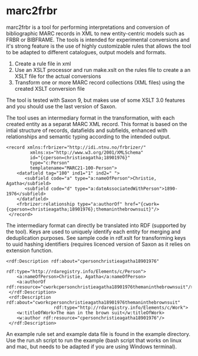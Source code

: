 # marc2frbr

marc2frbr is a tool for performing interpretations and conversion of bibliographic MARC records in XML to new entity-centric models such as FRBR or BIBFRAME. The tools is intended for experimental conversions and it's strong feature is the use of highly customizable rules that allows the tool to be adapted to different catalogues, output models and formats.

1. Create a rule file in xml
1. Use an XSLT processor and run make.xslt on the rules file to create a an XSLT file for the actual conversions
1. Transform one or more MARC record collections (XML files) using the created XSLT conversion file

The tool is tested with Saxon 9, but makes use of some XSLT 3.0 features and you should use the last version of Saxon. 

The tool uses an intermediary format in the transformation, with each created entity as a separat MARC XML record. This format is based on the intial structure of records, datafields and subfields, enhanced with relationships and semantic typing according to the intended output.

```
<record xmlns:frbrizer="http://idi.ntnu.no/frbrizer/"
         xmlns:xs="http://www.w3.org/2001/XMLSchema"
         id="{cperson=christieagatha;18901976}"
         type="c:Person"
         templatename="MARC21-100-Person">
    <datafield tag="100" ind1="1" ind2=" ">
       <subfield code="a" type="a:nameOfPerson">Christie, Agatha</subfield>
       <subfield code="d" type="a:dateAssociatedWithPerson">1890-1976</subfield>
    </datafield>
    <frbrizer:relationship type="a:authorOf" href="{cwork={cperson=christieagatha;18901976};themaninthebrownsuit}"/>
 </record>
```

The intermediary format can directly be translated into RDF (supported by the tool). Keys are used to uniquely identify each entity for merging and deduplication purposes. See sample code in rdf.xslt for transforming keys to uuid hashing identifiers (requires licenced version of Saxon as it relies on extension function. 

```
<rdf:Description rdf:about="cpersonchristieagatha18901976"
                  rdf:type="http://rdaregistry.info/Elements/c/Person">
    <a:nameOfPerson>Christie, Agatha</a:nameOfPerson>
    <a:authorOf rdf:resource="cworkcpersonchristieagatha18901976themaninthebrownsuit"/>
 </rdf:Description>
 <rdf:Description rdf:about="cworkcpersonchristieagatha18901976themaninthebrownsuit"
                  rdf:type="http://rdaregistry.info/Elements/c/Work">
    <w:titleOfWork>The man in the brown suit</w:titleOfWork>
    <w:author rdf:resource="cpersonchristieagatha18901976"/>
 </rdf:Description>
```

An example rule set and example data file is found in the example directory. Use the run.sh script to run the example (bash script that works on linux and mac, but needs to be adapted if you are using Windows terminal).

